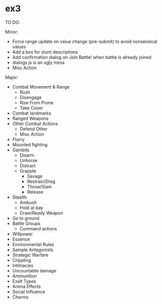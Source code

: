 ex3
===
TO DO:

Minor:
- Force range update on value change (pre-submit) to avoid nonsensical values
- Add a box for stunt descriptions
- Add confirmation dialog on Join Battle! when battle is already joined
- dialogs.js is an ugly mess
- Misc Action

Major:
- Combat Movement & Range
  - Rush
  - Disengage
  - Rise From Prone
  - Take Cover
- Combat landmarks
- Ranged Weapons
- Other Combat Actions
  - Defend Other
  - Misc Action
- Flurry
- Mounted fighting
- Gambits
  - Disarm
  - Unhorse
  - Distract
  - Grapple
    - Savage
    - Restrain/Drag
    - Throw/Slam
    - Release
- Stealth
  - Ambush
  - Hold at bay
  - Draw/Ready Weapon
- Go to ground
- Battle Groups
  - Command actions
- Willpower
- Essence
- Environmental Rules
- Sample Antagonists
- Strategic Warfare
- Crippling
- Intimacies
- Uncountable damage
- Ammunition
- Exalt Types
- Anima Effects
- Social Influence
- Charms
